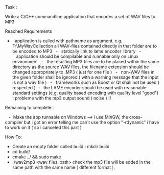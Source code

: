 Task : 

Write a C/C++ commandline application that encodes a set of WAV files to MP3

Reached Requirements 

  -   application is called with pathname as argument, e.g. <applicationname> F:\MyWavCollection all WAV-files contained directly in that folder are to be encoded to MP3
  -   statically link to lame encoder library
  -   application should be compilable and runnable only on Linux environment
  -   the resulting MP3 files are to be placed within the same directory as the source WAV files, the filename extension should be changed appropriately to .MP3 ( just for one file )
  -   non-WAV files in the given folder shall be ignored ( with a warning message that the input is not a wav file )
  -   frameworks such as Boost or Qt shall not be used ( respected )  
  -   the LAME encoder should be used with reasonable standard settings (e.g. quality based encoding with quality level "good") : probleme with the mp3 output sound ( noise ) !!

Remaining to complete :

   -  Make the app runnable on Windows --> i use MinGW, the cross-compiler but i got an error telling me can't use the option "-rdynamic" i have to work on it ( so i canceled this part )

How To:

   - Create an empty folder called build : mkdir build
   - cd build/
   - cmake ../ && sudo make
   - ./wav2mp3 <wav_files_path>    check the mp3 file will be added in the same path with the same name ( different format ).

